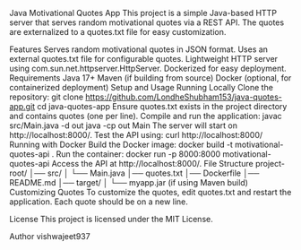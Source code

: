 Java Motivational Quotes App
This project is a simple Java-based HTTP server that serves random motivational quotes via a REST API. The quotes are externalized to a quotes.txt file for easy customization.

Features
Serves random motivational quotes in JSON format.
Uses an external quotes.txt file for configurable quotes.
Lightweight HTTP server using com.sun.net.httpserver.HttpServer.
Dockerized for easy deployment.
Requirements
Java 17+
Maven (if building from source)
Docker (optional, for containerized deployment)
Setup and Usage
Running Locally
Clone the repository:
git clone https://github.com/LondheShubham153/java-quotes-app.git
cd java-quotes-app
Ensure quotes.txt exists in the project directory and contains quotes (one per line).
Compile and run the application:
javac src/Main.java -d out
java -cp out Main
The server will start on http://localhost:8000/.
Test the API using:
curl http://localhost:8000/
Running with Docker
Build the Docker image:
docker build -t motivational-quotes-api .
Run the container:
docker run -p 8000:8000 motivational-quotes-api
Access the API at http://localhost:8000/.
File Structure
project-root/
│── src/
│   └── Main.java
│── quotes.txt
│── Dockerfile
│── README.md
│── target/
│   └── myapp.jar (if using Maven build)
Customizing Quotes
To customize the quotes, edit quotes.txt and restart the application. Each quote should be on a new line.

License
This project is licensed under the MIT License.

Author
vishwajeet937
